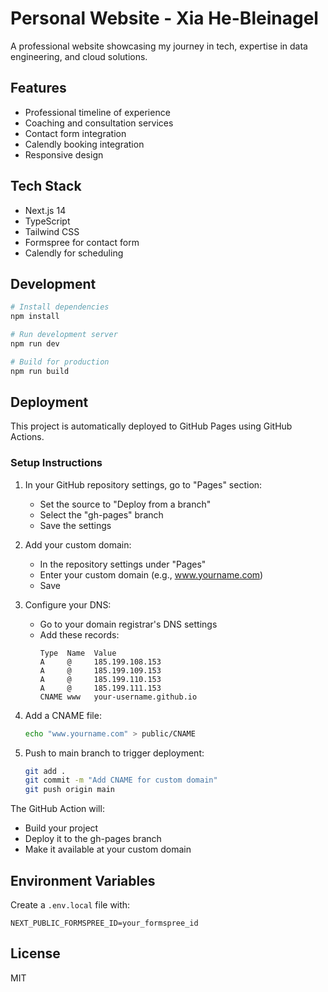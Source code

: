 # Personal Website - Xia He-Bleinagel

A professional website showcasing my journey in tech, expertise in data engineering, and cloud solutions.

## Features

- Professional timeline of experience
- Coaching and consultation services
- Contact form integration
- Calendly booking integration
- Responsive design

## Tech Stack

- Next.js 14
- TypeScript
- Tailwind CSS
- Formspree for contact form
- Calendly for scheduling

## Development

```bash
# Install dependencies
npm install

# Run development server
npm run dev

# Build for production
npm run build
```

## Deployment

This project is automatically deployed to GitHub Pages using GitHub Actions.

### Setup Instructions

1. In your GitHub repository settings, go to "Pages" section:
   - Set the source to "Deploy from a branch"
   - Select the "gh-pages" branch
   - Save the settings

2. Add your custom domain:
   - In the repository settings under "Pages"
   - Enter your custom domain (e.g., www.yourname.com)
   - Save

3. Configure your DNS:
   - Go to your domain registrar's DNS settings
   - Add these records:
     ```
     Type  Name  Value
     A     @     185.199.108.153
     A     @     185.199.109.153
     A     @     185.199.110.153
     A     @     185.199.111.153
     CNAME www   your-username.github.io
     ```

4. Add a CNAME file:
   ```bash
   echo "www.yourname.com" > public/CNAME
   ```

5. Push to main branch to trigger deployment:
   ```bash
   git add .
   git commit -m "Add CNAME for custom domain"
   git push origin main
   ```

The GitHub Action will:
- Build your project
- Deploy it to the gh-pages branch
- Make it available at your custom domain

## Environment Variables

Create a `.env.local` file with:

```env
NEXT_PUBLIC_FORMSPREE_ID=your_formspree_id
```

## License

MIT
